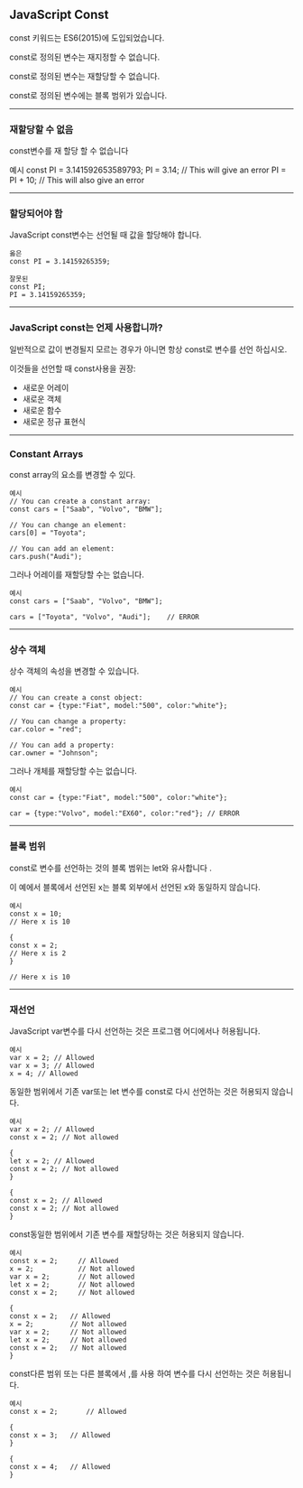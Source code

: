## JavaScript Const

const 키워드는 ES6(2015)에 도입되었습니다.

const로 정의된 변수는 재지정할 수 없습니다.

const로 정의된 변수는 재할당할 수 없습니다.

const로 정의된 변수에는 블록 범위가 있습니다.

---

### 재할당할 수 없음

const변수를 재 할당 할 수 없습니다

예시
const PI = 3.141592653589793;
PI = 3.14; // This will give an error
PI = PI + 10; // This will also give an error

---

### 할당되어야 함

JavaScript const변수는 선언될 때 값을 할당해야 합니다.

    옳은
    const PI = 3.14159265359;

    잘못된
    const PI;
    PI = 3.14159265359;

---

### JavaScript const는 언제 사용합니까?

일반적으로 값이 변경될지 모르는 경우가 아니면 항상 const로 변수를 선언 하십시오.

이것들을 선언할 때 const사용을 권장:

- 새로운 어레이
- 새로운 객체
- 새로운 함수
- 새로운 정규 표현식

---

### Constant Arrays

const array의 요소를 변경할 수 있다.

    예시
    // You can create a constant array:
    const cars = ["Saab", "Volvo", "BMW"];

    // You can change an element:
    cars[0] = "Toyota";

    // You can add an element:
    cars.push("Audi");

그러나 어레이를 재할당할 수는 없습니다.

    예시
    const cars = ["Saab", "Volvo", "BMW"];

    cars = ["Toyota", "Volvo", "Audi"];    // ERROR

---

### 상수 객체

상수 객체의 속성을 변경할 수 있습니다.

    예시
    // You can create a const object:
    const car = {type:"Fiat", model:"500", color:"white"};

    // You can change a property:
    car.color = "red";

    // You can add a property:
    car.owner = "Johnson";

그러나 개체를 재할당할 수는 없습니다.

    예시
    const car = {type:"Fiat", model:"500", color:"white"};

    car = {type:"Volvo", model:"EX60", color:"red"}; // ERROR

---

### 블록 범위

const로 변수를 선언하는 것의 블록 범위는 let와 유사합니다 .

이 예에서 블록에서 선언된 x는 블록 외부에서 선언된 x와 동일하지 않습니다.

    예시
    const x = 10;
    // Here x is 10

    {
    const x = 2;
    // Here x is 2
    }

    // Here x is 10

---

### 재선언

JavaScript var변수를 다시 선언하는 것은 프로그램 어디에서나 허용됩니다.

    예시
    var x = 2; // Allowed
    var x = 3; // Allowed
    x = 4; // Allowed

동일한 범위에서 기존 var또는 let 변수를 const로 다시 선언하는 것은 허용되지 않습니다.

    예시
    var x = 2; // Allowed
    const x = 2; // Not allowed

    {
    let x = 2; // Allowed
    const x = 2; // Not allowed
    }

    {
    const x = 2; // Allowed
    const x = 2; // Not allowed
    }

const동일한 범위에서 기존 변수를 재할당하는 것은 허용되지 않습니다.

    예시
    const x = 2;     // Allowed
    x = 2;           // Not allowed
    var x = 2;       // Not allowed
    let x = 2;       // Not allowed
    const x = 2;     // Not allowed

    {
    const x = 2;   // Allowed
    x = 2;         // Not allowed
    var x = 2;     // Not allowed
    let x = 2;     // Not allowed
    const x = 2;   // Not allowed
    }

const다른 범위 또는 다른 블록에서 ,를 사용 하여 변수를 다시 선언하는 것은 허용됩니다.

    예시
    const x = 2;       // Allowed

    {
    const x = 3;   // Allowed
    }

    {
    const x = 4;   // Allowed
    }
